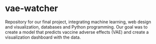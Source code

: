# vae-watcher
Repository for our final project, integrating machine learning, web design and visualization, databases and Python programming. Our goal was to create a model that predicts vaccine adverse effects (VAE) and create a visualization dashboard with the data.
